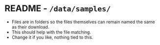 # README - `/data/samples/`

- Files are in folders so the files themselves can remain named the same as their download.
- This should help with the file matching.
- Change it if you like, nothing tied to this.